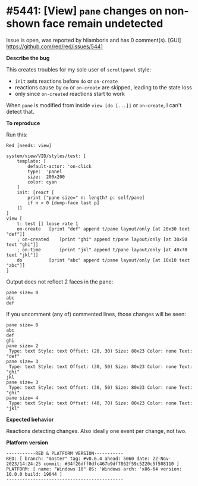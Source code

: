 
#5441: [View] `pane` changes on non-shown face remain undetected
================================================================================
Issue is open, was reported by hiiamboris and has 0 comment(s).
[GUI]
<https://github.com/red/red/issues/5441>

**Describe the bug**

This creates troubles for my sole user of `scrollpanel` style:
- `init` sets reactions before `do` or `on-create`
- reactions cause by `do` or `on-create` are skipped, leading to the state loss
- only since `on-created` reactions start to work

When `pane` is modified from inside `view [do [...]]` or `on-create`, I can't detect that.

**To reproduce**

Run this:
```
Red [needs: view]

system/view/VID/styles/test: [
	template: [
		default-actor: 'on-click
		type:  'panel
		size:  200x200
		color: cyan
	]
	init: [react [
		print ["pane size=" n: length? p: self/pane]
		if n > 0 [dump-face last p]
	]]
]
view [
	t: test [] loose rate 1
	on-create	[print "def" append t/pane layout/only [at 20x30 text "def"]]
	; on-created	[print "ghi" append t/pane layout/only [at 30x50 text "ghi"]]
	; on-time		[print "jkl" append t/pane layout/only [at 40x70 text "jkl"]]
	do			[print "abc" append t/pane layout/only [at 10x10 text "abc"]]
]
```
Output does not reflect 2 faces in the pane:
```
pane size= 0
abc
def
```
If you uncomment (any of) commented lines, those changes will be seen:
```
pane size= 0
abc
def
ghi
pane size= 2
 Type: text Style: text Offset: (20, 30) Size: 80x23 Color: none Text: "def"
pane size= 3
 Type: text Style: text Offset: (30, 50) Size: 80x23 Color: none Text: "ghi"
jkl
pane size= 3
 Type: text Style: text Offset: (30, 50) Size: 80x23 Color: none Text: "ghi"
pane size= 4
 Type: text Style: text Offset: (40, 70) Size: 80x23 Color: none Text: "jkl"
```

**Expected behavior**

Reactions detecting changes.
Also ideally one event per change, not two.

**Platform version**
```
-----------RED & PLATFORM VERSION----------- 
RED: [ branch: "master" tag: #v0.6.4 ahead: 5060 date: 22-Nov-2023/14:24:25 commit: #34f26dff0dfc467b9df7862f59c5220c5f508110 ]
PLATFORM: [ name: "Windows 10" OS: 'Windows arch: 'x86-64 version: 10.0.0 build: 19044 ]
--------------------------------------------
```


